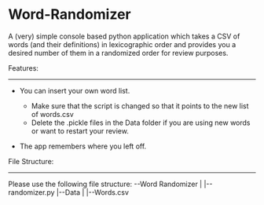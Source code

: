 # Word-Randomizer

A (very) simple console based python application which takes a CSV of words (and their definitions) in lexicographic order and provides you a desired number of them in a randomized order for review purposes. 

Features:
______________________________________________________________________________________________________________________
- You can insert your own word list.
   - Make sure that the script is changed so that it points to the new list of words.csv
   -  Delete the .pickle files in the Data folder if you are using new words or want to restart your review.
 
- The app remembers where you left off.

File Structure:
_______________________________________________________________________________________________________________________
Please use the following file structure:
--Word Randomizer
   |
   |--randomizer.py
   |--Data
         |
         |--Words.csv
